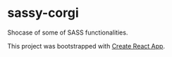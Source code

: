 # sassy-corgi
Shocase of some of SASS functionalities.

This project was bootstrapped with [Create React App](https://github.com/facebookincubator/create-react-app).
